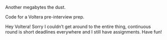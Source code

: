 Another megabytes the dust.

Code for a Voltera pre-interview prep.

Hey Voltera! Sorry I couldn’t get around to the entire thing, continuous round is short deadlines everywhere and I still have assignments. Have fun!
